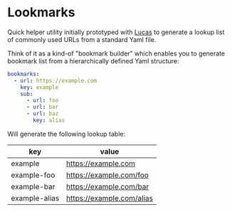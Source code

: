 # Lookmarks

Quick helper utility initially prototyped with
[Lucas](https://github.com/moonglum/) to generate a lookup list of commonly used
URLs from a standard Yaml file.

Think of it as a kind-of "bookmark builder" which enables you to generate bookmark list from a hierarchically defined Yaml structure:

```yaml
bookmarks:
  - url: https://example.com
    key: example
    sub:
      - url: foo
      - url: bar
      - url: baz
        key: alias
```

Will generate the following lookup table:

| key           | value                     |
|---------------|---------------------------|
| example       | https://example.com       |
| example-foo   | https://example.com/foo   |
| example-bar   | https://example.com/bar   |
| example-alias | https://example.com/alias |


